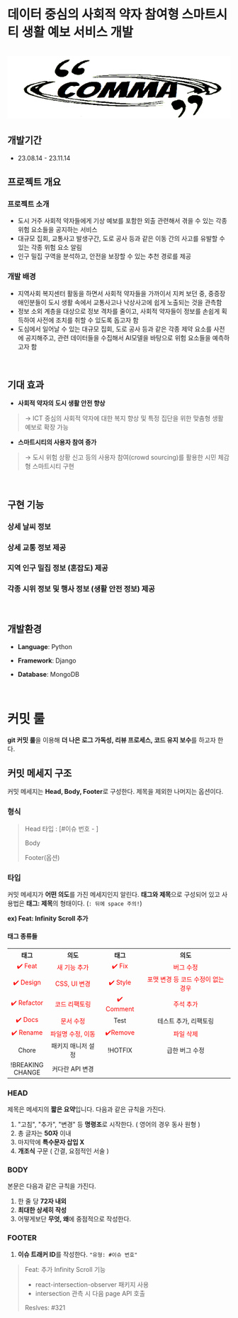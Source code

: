 # 데이터 중심의 사회적 약자 참여형 스마트시티 생활 예보 서비스 개발

<p align="center">
  <br>
  <img src="./images/comma.png">
  <br>
</p>

## 개발기간
- 23.08.14 - 23.11.14

## 프로젝트 개요

<p align="justify">

### 프로젝트 소개

- 도시 거주 사회적 약자들에게 기상 예보를 포함한 외출 관련해서 겪을 수 있는 각종 위험 요소들을 공지하는 서비스
- 대규모 집회, 교통사고 발생구간, 도로 공사 등과 같은 이동 간의 사고를 유발할 수 있는 각종 위험 요소 알림
- 인구 밀집 구역을 분석하고, 안전을 보장할 수 있는 추천 경로를 제공

### 개발 배경

- 지역사회 복지센터 활동을 하면서 사회적 약자들을 가까이서 지켜 보던 중, 중증장애인분들이 도시 생활 속에서 교통사고나 낙상사고에 쉽게 노출되는 것을 관측함
- 정보 소외 계층을 대상으로 정보 격차를 줄이고, 사회적 약자들이 정보를 손쉽게 획득하여 사전에 조치를 취할 수 있도록 돕고자 함
- 도심에서 일어날 수 있는 대규모 집회, 도로 공사 등과 같은 각종 제약 요소를 사전에 공지해주고, 관련 데이터들을 수집해서 AI모델을 바탕으로 위험 요소들을 예측하고자 함


</p>

<p align="center">
</p>

<br>

## 기대 효과

- **사회적 약자의 도시 생활 안전 향상**
> &rarr; ICT 중심의 사회적 약자에 대한 복지 향상 및 특정 집단을 위한 맞춤형 생활 예보로 확장 가능

- **스마트시티의 사용자 참여 증가**
> &rarr; 도시 위험 상황 신고 등의 사용자 참여(crowd sourcing)를 활용한 시민 체감형 스마트시티 구현

<p align="justify">

</p>

<br>

## 구현 기능

### 상세 날씨 정보

### 상세 교통 정보 제공

### 지역 인구 밀집 정보 (혼잡도) 제공

### 각종 시위 정보 및 행사 정보 (생활 안전 정보) 제공

<br>

 ## 개발환경

- **Language**: Python
  
- **Framework**: Django
  
- **Database**: MongoDB
<br>

<!-- ## 라이센스

MIT &copy; [NoHack](mailto:lbjp114@gmail.com) -->

<!-- Stack Icon Refernces -->

<!-- [html]: /images/stack/html.svg
[css]: /images/stack/css.svg
[js]: /images/stack/javascript.svg
[react]: /images/stack/react.svg
[figma]: /images/stack/figma.svg
[notion]: /images/stack/notion.svg

<br> -->

<!-- commit rule (컨벤션) 관련 -->

# 커밋 룰

**git 커밋 룰**을 이용해 **더 나은 로그 가독성, 리뷰 프로세스, 코드 유지 보수**를 하고자 한다.

## 커밋 메세지 구조

커밋 메세지는 **Head, Body, Footer**로 구성한다. 제목을 제외한 나머지는 옵션이다.

### 형식

> Head 타입 : [#이슈 번호 - ]
>
> Body
>
> Footer(옵션)

### 타입

커밋 메세지가 **어떤 의도**를 가진 메세지인지 알린다.
**태그와 제목**으로 구성되어 있고 사용법은 **태그: 제목**의 형태이다. (`: 뒤에 space 주의!`)

**ex) Feat: Infinity Scroll 추가**

#### 태그 종류들

<table style="text-align : center;">
    <th>태그</th>
    <th>의도</th>
    <th>태그</th>
    <th>의도</th>
    <tr>
        <td style="color : red">✔️ Feat</td>
        <td style="color : red">새 기능 추가</td>
        <td style="color : red">✔️ Fix</td>
        <td style="color : red">버그 수정</td>
    </tr>
    <tr>
        <td style="color : red">✔️ Design</td>
        <td style="color : red">CSS, UI 변경</td>
        <td style="color : red">✔️ Style</td>
        <td style="color : red">포맷 변경 등 코드 수정이 없는 경우</td>
    </tr>
        <tr>
        <td style="color : red">✔️ Refactor</td>
        <td style="color : red">코드 리팩토링</td>
        <td style="color : red">✔️ Comment</td>
        <td style="color : red">주석 추가</td>
    </tr>
    </tr>
        <tr>
        <td style="color : red">✔️ Docs</td>
        <td style="color : red">문서 수정</td>
        <td>Test</td>
        <td>테스트 추가, 리팩토링</td>
    </tr>   
    </tr>
    <tr>
        <td style="color : red">✔️ Rename</td>
        <td style="color : red">파일명 수정, 이동</td>
        <td style="color : red">✔️Remove</td>
        <td style="color : red">파일 삭제</td>
    </tr>
    <tr>
        <td>Chore</td>
        <td>패키지 매니저 설정</td>
        <td>!HOTFIX</td>
        <td>급한 버그 수정</td>
    </tr>
    <tr>
        <td>!BREAKING</br>
        CHANGE</td>
        <td>커다란 API 변경</td>
        <td></td>
        <td></td>
    </tr>
</table>

### HEAD

제목은 메세지의 **짧은 요약**입니다. 다음과 같은 규칙을 가진다.

1. "고침", "추가", "변경" 등 **명령조**로 시작한다. ( 영어의 경우 동사 원형 )
2. 총 글자는 **50자** 이내
3. 마지막에 **특수문자 삽입 X**
4. **개조식** 구문 ( 간결, 요점적인 서술 )

### BODY

본문은 다음과 같은 규칙을 가진다.

1. 한 줄 당 **72자 내외**
2. **최대한 상세히 작성**
3. 어떻게보단 **무엇, 왜**에 중점적으로 작성한다.

### FOOTER

1. **이슈 트래커 ID**를 작성한다. `"유형: #이슈 번호"`

> Feat: 추가 Infinity Scroll 기능
>
> - react-intersection-observer 패키지 사용
> - intersection 관측 시 다음 page API 호출
>
> Reslves: #321

<!-- 위와 동일 -->

<!-- # 참고 사이트

#### 🔗[참고 1](https://overcome-the-limits.tistory.com/entry/%ED%98%91%EC%97%85-%ED%98%91%EC%97%85%EC%9D%84-%EC%9C%84%ED%95%9C-%EA%B8%B0%EB%B3%B8%EC%A0%81%EC%9D%B8-git-%EC%BB%A4%EB%B0%8B%EC%BB%A8%EB%B2%A4%EC%85%98-%EC%84%A4%EC%A0%95%ED%95%98%EA%B8%B0)

#### 🔗[참고 2](https://meetup.toast.com/posts/106) -->
